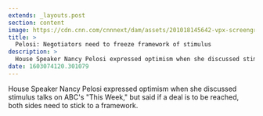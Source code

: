 ```yaml
--- 
extends: _layouts.post 
section: content 
image: https://cdn.cnn.com/cnnnext/dam/assets/201018145642-vpx-screengrab-pelosi-abc-sot-super-tease.jpg 
title: > 
  Pelosi: Negotiators need to freeze framework of stimulus 
description: > 
  House Speaker Nancy Pelosi expressed optimism when she discussed stimulus talks on ABC's "This Week," but said if a deal is to be reached, both sides need to stick to a framework. 
date: 1603074120.301079 
--- 
```

<div><p id="js-mobile-video_description-1xpvi6l" class="media__video-description media__video-description--inline">House Speaker Nancy Pelosi expressed optimism when she discussed stimulus talks on ABC's "This Week," but said if a deal is to be reached, both sides need to stick to a framework.</p></div>